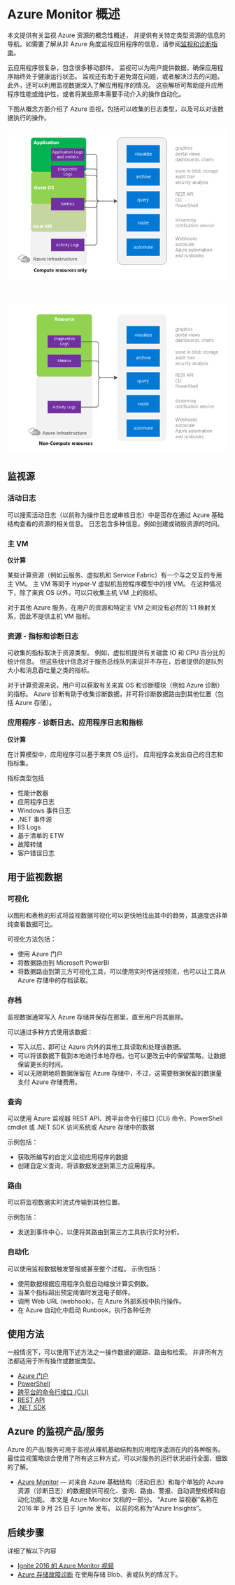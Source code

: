 <properties
    pageTitle="Azure Monitor 概述 | Azure"
    description="Azure Monitor 收集在警报、webhook、自动缩放和自动化中使用的统计信息。 本文还列出了其他 Microsoft 监视选项。"
    author="rboucher"
    manager="carmonm"
    editor=""
    services="monitoring-and-diagnostics"
    documentationcenter="monitoring-and-diagnostics"
    translationtype="Human Translation" />
<tags
    ms.assetid="1b962c74-8d36-4778-b816-a893f738f92d"
    ms.service="monitoring-and-diagnostics"
    ms.workload="na"
    ms.tgt_pltfrm="na"
    ms.devlang="na"
    ms.topic="article"
    ms.date="03/31/2017"
    wacn.date="05/02/2017"
    ms.author="robb"
    ms.sourcegitcommit="78da854d58905bc82228bcbff1de0fcfbc12d5ac"
    ms.openlocfilehash="e72d762ec776b08deb6ca4f9845287192096d62a"
    ms.lasthandoff="04/22/2017" />

# <a name="overview-of-azure-monitor"></a>Azure Monitor 概述
本文提供有关监视 Azure 资源的概念性概述， 并提供有关特定类型资源的信息的导航。如需要了解从非 Azure 角度监视应用程序的信息，请参阅[监视和诊断指南](/documentation/articles/best-practices-monitoring/)。


云应用程序很复杂，包含很多移动部件。 监视可以为用户提供数据，确保应用程序始终处于健康运行状态。 监视还有助于避免潜在问题，或者解决过去的问题。 此外，还可以利用监视数据深入了解应用程序的情况。 这些解析可帮助提升应用程序性能或维护性，或者将某些原本需要手动介入的操作自动化。

下图从概念方面介绍了 Azure 监视，包括可以收集的日志类型，以及可以对该数据执行的操作。   

![非计算资源的监视和诊断模型](./media/monitoring-overview/Monitoring_Azure_Resources-compute_v4.png)

<br/>

![计算资源的监视和诊断模型](./media/monitoring-overview/Monitoring_Azure_Resources-non-compute_v4.png)


## <a name="monitoring-sources"></a>监视源
### <a name="activity-logs"></a>活动日志
可以搜索活动日志（以前称为操作日志或审核日志）中是否存在通过 Azure 基础结构查看的资源的相关信息。 日志包含多种信息，例如创建或销毁资源的时间。  

### <a name="host-vm"></a>主 VM
**仅计算**

某些计算资源（例如云服务、虚拟机和 Service Fabric）有一个与之交互的专用主 VM。 主 VM 等同于 Hyper-V 虚拟机监控程序模型中的根 VM。 在这种情况下，除了来宾 OS 以外，可以只收集主机 VM 上的指标。  

对于其他 Azure 服务，在用户的资源和特定主 VM 之间没有必然的 1:1 映射关系，因此不提供主机 VM 指标。

### <a name="resource---metrics-and-diagnostics-logs"></a>资源 - 指标和诊断日志
可收集的指标取决于资源类型。 例如，虚拟机提供有关磁盘 IO 和 CPU 百分比的统计信息。 但这些统计信息对于服务总线队列来说并不存在，后者提供的是队列大小和消息吞吐量之类的指标。

对于计算资源来说，用户可以获取有关来宾 OS 和诊断模块（例如 Azure 诊断）的指标。 Azure 诊断有助于收集诊断数据，并可将诊断数据路由到其他位置（包括 Azure 存储）。


### <a name="application---diagnostics-logs-application-logs-and-metrics"></a>应用程序 - 诊断日志、应用程序日志和指标
**仅计算**

在计算模型中，应用程序可以基于来宾 OS 运行。 应用程序会发出自己的日志和指标集。

指标类型包括

* 性能计数器
* 应用程序日志
* Windows 事件日志
* .NET 事件源
* IIS Logs
* 基于清单的 ETW
* 故障转储
* 客户错误日志

## <a name="uses-for-monitoring-data"></a>用于监视数据
### <a name="visualize"></a>可视化
以图形和表格的形式将监视数据可视化可以更快地找出其中的趋势，其速度远非单纯查看数据可比。  

可视化方法包括：

* 使用 Azure 门户
* 将数据路由到 Microsoft PowerBI
* 将数据路由到第三方可视化工具，可以使用实时传送视频流，也可以让工具从 Azure 存储中的存档读取。

### <a name="archive"></a>存档
监视数据通常写入 Azure 存储并保存在那里，直至用户将其删除。

可以通过多种方式使用该数据：

* 写入以后，即可让 Azure 内外的其他工具读取和处理该数据。
* 可以将该数据下载到本地进行本地存档，也可以更改云中的保留策略，让数据保留更长的时间。  
* <a name="you-leave-the-data-in-azure-storage-indefinitely-though-you-have-to-pay-for-azure-storage-based-on-the-amount-of-data-you-keep"></a>可以无限期地将数据保留在 Azure 存储中，不过，这需要根据保留的数据量支付 Azure 存储费用。

### <a name="query"></a>查询
可以使用 Azure 监视器 REST API、跨平台命令行接口 (CLI) 命令、PowerShell cmdlet 或 .NET SDK 访问系统或 Azure 存储中的数据

示例包括：

* 获取所编写的自定义监视应用程序的数据
* 创建自定义查询，将该数据发送到第三方应用程序。

### <a name="route"></a>路由
可以将监视数据实时流式传输到其他位置。

示例包括：

* 发送到事件中心，以便将其路由到第三方工具执行实时分析。

### <a name="automate"></a>自动化
可以使用监视数据触发警报或甚至整个过程。
示例包括：

* 使用数据根据应用程序负载自动缩放计算实例数。
* 当某个指标超出预定阈值时发送电子邮件。
* 调用 Web URL (webhook)，在 Azure 外部系统中执行操作。
* 在 Azure 自动化中启动 Runbook，执行各种任务

## <a name="methods-of-use"></a>使用方法
一般情况下，可以使用下述方法之一操作数据的跟踪、路由和检索。 并非所有方法都适用于所有操作或数据类型。

* [Azure 门户](https://portal.azure.cn)
* [PowerShell](/documentation/articles/insights-powershell-samples/)  
* [跨平台的命令行接口 (CLI)](/documentation/articles/insights-cli-samples/)
* [REST API](https://msdn.microsoft.com/zh-cn/library/dn931943.aspx)
* [.NET SDK](https://msdn.microsoft.com/zh-cn/library/dn802153.aspx)

## <a name="azures-monitoring-offerings"></a>Azure 的监视产品/服务
Azure 的产品/服务可用于监视从裸机基础结构到应用程序遥测在内的各种服务。 最佳监视策略综合使用了所有这三种方式，可以对服务的运行状况进行全面、细致的了解。

* [Azure Monitor](http://aka.ms/azmondocs) — 对来自 Azure 基础结构（活动日志）和每个单独的 Azure 资源（诊断日志）的数据提供可视化、查询、路由、警报、自动调整规模和自动化功能。 本文是 Azure Monitor 文档的一部分。 “Azure 监视器”名称在 2016 年 9 月 25 日于 Ignite 发布。  以前的名称为“Azure Insights”。  

## <a name="next-steps"></a>后续步骤
详细了解以下内容

* [Ignite 2016 的 Azure Monitor 视频](https://myignite.microsoft.com/videos/4977)
* [Azure 存储故障诊断](/documentation/articles/storage-e2e-troubleshooting/) 在使用存储 Blob、表或队列的情况下。
